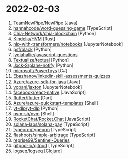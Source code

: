# 2022-02-03

1. [TeamNewPipe/NewPipe](https://github.com/TeamNewPipe/NewPipe "A libre lightweight streaming front-end for Android.") [Java]
2. [hannahcode/word-guessing-game](https://github.com/hannahcode/word-guessing-game "A word guessing game made using React, Typescript, and Tailwind") [TypeScript]
3. [Chia-Network/chia-blockchain](https://github.com/Chia-Network/chia-blockchain "Chia blockchain python implementation (full node, farmer, harvester, timelord, and wallet)") [Python]
4. [Kindelia/HVM](https://github.com/Kindelia/HVM "A massively parallel, optimal functional runtime in Rust") [Rust]
5. [nlp-with-transformers/notebooks](https://github.com/nlp-with-transformers/notebooks "Jupyter notebooks for Natural Language Processing with Transformers") [JupyterNotebook]
6. [psf/black](https://github.com/psf/black "The uncompromising Python code formatter") [Python]
7. [lydiahallie/javascript-questions](https://github.com/lydiahallie/javascript-questions "A long list of (advanced) JavaScript questions, and their explanations ✨") 
8. [Textualize/textual](https://github.com/Textualize/textual "Textual is a TUI (Text User Interface) framework for Python inspired by modern web development.") [Python]
9. [Jxck-S/plane-notify](https://github.com/Jxck-S/plane-notify "Notify If a selected plane has taken off or landed using OpenSky or ADS-B Exchange data. Compares older data to newer data to determine if a landing or takeoff has occurred. As well as nav modes, emergency squawk and resolution advisory notifications. Can output to Twitter, Discord, and Pushbullet") [Python]
10. [microsoft/PowerToys](https://github.com/microsoft/PowerToys "Windows system utilities to maximize productivity") [C#]
11. [Ebazhanov/linkedin-skill-assessments-quizzes](https://github.com/Ebazhanov/linkedin-skill-assessments-quizzes "Full reference of LinkedIn answers 2022 for skill assessments, LinkedIn test, questions and answers (aws-lambda, rest-api, javascript, react, git, html, jquery, mongodb, java, Go, python, machine-learning, power-point) linkedin excel test lösungen, linkedin machine learning test") 
12. [Azure/azure-sdk-for-java](https://github.com/Azure/azure-sdk-for-java "This repository is for active development of the Azure SDK for Java. For consumers of the SDK we recommend visiting our public developer docs at https://docs.microsoft.com/java/azure/ or our versioned developer docs at https://azure.github.io/azure-sdk-for-java.") [Java]
13. [vopani/jaxton](https://github.com/vopani/jaxton "100 exercises to learn JAX") [JupyterNotebook]
14. [facebook/react-native](https://github.com/facebook/react-native "A framework for building native applications using React") [JavaScript]
15. [flutter/flutter](https://github.com/flutter/flutter "Flutter makes it easy and fast to build beautiful apps for mobile and beyond") [Dart]
16. [Azure/azure-quickstart-templates](https://github.com/Azure/azure-quickstart-templates "Azure Quickstart Templates") [Shell]
17. [yt-dlp/yt-dlp](https://github.com/yt-dlp/yt-dlp "A youtube-dl fork with additional features and fixes") [Python]
18. [nvm-sh/nvm](https://github.com/nvm-sh/nvm "Node Version Manager - POSIX-compliant bash script to manage multiple active node.js versions") [Shell]
19. [RocketChat/Rocket.Chat](https://github.com/RocketChat/Rocket.Chat "The communications platform that puts data protection first.") [JavaScript]
20. [solana-labs/solana-pay](https://github.com/solana-labs/solana-pay "A new standard for decentralized payments.") [TypeScript]
21. [typeorm/typeorm](https://github.com/typeorm/typeorm "ORM for TypeScript and JavaScript (ES7, ES6, ES5). Supports MySQL, PostgreSQL, MariaDB, SQLite, MS SQL Server, Oracle, SAP Hana, WebSQL databases. Works in NodeJS, Browser, Ionic, Cordova and Electron platforms.") [TypeScript]
22. [flashbots/simple-arbitrage](https://github.com/flashbots/simple-arbitrage "Example arbitrage bot using Flashbots") [TypeScript]
23. [reprise99/Sentinel-Queries](https://github.com/reprise99/Sentinel-Queries "Collection of KQL queries") 
24. [gitpod-io/gitpod](https://github.com/gitpod-io/gitpod "Gitpod automates the provisioning of ready-to-code development environments.") [TypeScript]
25. [logseq/logseq](https://github.com/logseq/logseq "A privacy-first, open-source platform for knowledge management and collaboration. Desktop app download link: https://github.com/logseq/logseq/releases, roadmap: https://trello.com/b/8txSM12G/roadmap") [Clojure]
